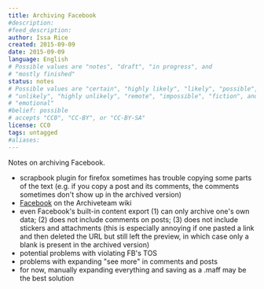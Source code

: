 ```yaml
---
title: Archiving Facebook
#description: 
#feed_description: 
author: Issa Rice
created: 2015-09-09
date: 2015-09-09
language: English
# Possible values are "notes", "draft", "in progress", and
# "mostly finished"
status: notes
# Possible values are "certain", "highly likely", "likely", "possible",
# "unlikely", "highly unlikely", "remote", "impossible", "fiction", and
# "emotional"
#belief: possible
# accepts "CC0", "CC-BY", or "CC-BY-SA"
license: CC0
tags: untagged
#aliases: 
---
```


Notes on archiving Facebook.

- scrapbook plugin for firefox sometimes has trouble copying some parts of the text (e.g. if you copy a post and its comments, the comments sometimes don't show up in the archived version)
- [Facebook](http://www.archiveteam.org/index.php?title=Facebook) on the Archiveteam wiki
- even Facebook's built-in content export (1) can only archive one's own data; (2) does not include comments on posts; (3) does not include stickers and attachments (this is especially annoying if one pasted a link and then deleted the URL but still left the preview, in which case only a blank is present in the archived version)
- potential problems with violating FB's TOS
- problems with expanding "see more" in comments and posts
- for now, manually expanding everything and saving as a .maff may be the best solution
